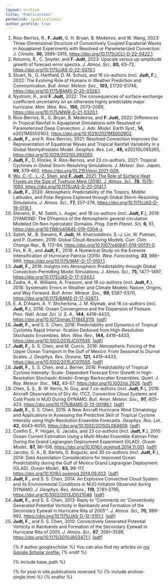 ```yaml
---
layout: archive
title: "Publications"
permalink: /publications/
author_profile: true
---
```



<ol>
    <li>Rios-Berrios, R., <strong>F. Judt,</strong> G. H. Bryan, B. Medeiros, and W. Wang, 2023: Three-Dimensional Structure of Convectively Coupled Equatorial Waves in Aquaplanet Experiments with Resolved or Parameterized Convection. <em>J. Climate,</em> <strong>36,</strong> 2895–2915, <a href="https://doi.org/10.1175/JCLI-D-22-0422.1">https://doi.org/10.1175/JCLI-D-22-0422.1</a>.
    </li>
    <li>Rotunno, R., C. Snyder, and <strong>F. Judt,</strong> 2023: Upscale versus up-amplitude growth of forecast-error spectra. <em>J. Atmos. Sci.,</em> <strong>80,</strong> 63–72, <a href="https://doi.org/10.1175/JAS-D-22-0070.1">https://doi.org/10.1175/JAS-D-22-0070.1</a>.
    </li>
    <li>Stuart, N., G. Hartfield, D. M. Schulz, and 16 co-authors (incl. <strong>Judt, F.</strong>), 2022: The Evolving Role of Humans in Weather Prediction and Communication. <em>Bull. Amer. Meteor. Soc.,</em> <strong>103,</strong> E1720–E1746, <a href="https://doi.org/10.1175/BAMS-D-20-0326.1">https://doi.org/10.1175/BAMS-D-20-0326.1</a>.
    </li>
    <li>Nystrom, R., and <strong>F. Judt,</strong> 2022: The consequences of surface-exchange coefficient uncertainty on an otherwise highly predictable major hurricane. <em>Mon. Wea. Rev.,</em> <strong>150,</strong> 2073–2089, <a href="https://doi.org/10.1175/MWR-D-21-0320.1">https://doi.org/10.1175/MWR-D-21-0320.1</a>.
    </li>
    <li>Rios-Berrios, R., G. Bryan, B. Medeiros, and <strong>F. Judt,</strong> 2022: Differences in Tropical Rainfall in Aquaplanet Simulations with Resolved or Parameterized Deep Convection. <em>J. Adv. Model. Earth Syst.,</em> <strong>14,</strong> e2021MS002902, <a href="https://doi.org/10.1029/2021MS002902">https://doi.org/10.1029/2021MS002902</a>.
    </li>
    <li><strong>Judt, F.,</strong> and R. Rios-Berrios, 2021: Resolved Convection Improves the Representation of Equatorial Waves and Tropical Rainfall Variability in a Global Nonhydrostatic Model. <em>Geophys. Res. Let.,</em> <strong>48,</strong> e2021GL093265, <a href="https://doi.org/10.1029/2021GL093265">https://doi.org/10.1029/2021GL093265</a>.
    </li>
    <li><strong>Judt, F.,</strong> D. Klocke, R. Rios-Berrios, and 23 co-authors, 2021: Tropical Cyclones in Global Storm-Resolving Simulations. <em>J. Meteor. Soc. Japan,</em> <strong>99,</strong> 579–602, <a href="https://doi.org/10.2151/jmsj.2021-029">https://doi.org/10.2151/jmsj.2021-029.</href></li>
    <li>Wu, C.-C., L.-Z. Shen, and <strong>F. Judt,</strong> 2021: The Role of Surface Heat Fluxes on the Size of Typhoon
        Megi (2016). <em>J. Atmos. Sci.,</em> <strong>78,</strong> 1075–1093, <a href="https://doi.org/10.1175/JAS-D-20-0141.1">https://doi.org/10.1175/JAS-D-20-0141.1</a>.
    </li>
    <li><strong>Judt, F.,</strong> 2020: Atmospheric Predictability of the Tropics, Middle Latitudes, and Polar Regions Explored through Global Storm-Resolving Simulations. <em>J. Atmos. Sci.,</em> <strong>77,</strong> 257–276, <a href="https://doi.org/10.1175/JAS-D-19-0116.1">https://doi.org/10.1175/JAS-D-19-0116.1</a>.
    </li>
    <li>Stevens, B., M. Satoh, L. Auger, and 18 co-authors (incl. <strong>Judt, F.</strong>), 2019: DYAMOND: The DYnamics of the Atmospheric general circulation Modeled On Non-hydrostatic Domains. <em>Prog. Earth Planet. Sci,</em> <strong>6,</strong> 61, <a href="https://doi.org/10.1186/s40645-019-0304-z">https://doi.org/10.1186/s40645-019-0304-z</a>.
    </li>
    <li>Satoh, M., B. Stevens, <strong>F. Judt,</strong> M. Khairoutdinov, S.-J. Lin, W. Putman, and P. Dueben, 2019: Global Cloud-Resolving Models. <em>Curr. Clim. Change Rep.,</em> <strong>5,</strong> 172–84, <a href="https://doi.org/10.1007/s40641-019-00131-0">https://doi.org/10.1007/s40641-019-00131-0</a>.
    </li>
    <li>Fox, K. R., and <strong>Judt, F.,</strong> 2018: A Numerical Study on the Extreme Intensification of Hurricane Patricia (2015). <em>Wea. Forecasting,</em> <strong>33,</strong> 989–999, <a href="https://doi.org/10.1175/WAF-D-17-0101.1">https://doi.org/10.1175/WAF-D-17-0101.1</a>.
    </li>
    <li><strong>Judt, F.,</strong> 2018: Insights into Atmospheric Predictability through Global Convection-Permitting Model Simulations. <em>J. Atmos. Sci.,</em> <strong>75,</strong> 1477–1497, <a href="https://doi.org/10.1175/JAS-D-17-0343.1">https://doi.org/10.1175/JAS-D-17-0343.1</a>.
    </li>
    <li>Zadra, A., K. Williams, A. Frassoni, and 18 co-authors (incl. <strong>Judt, F.</strong>), 2018: Systematic Errors in Weather and Climate Models: Nature, Origins, and Way Forward. <em>Bull. Amer. Meteor. Soc.,</em> <strong>99,</strong> ES67-ES70, <a href="https://doi.org/10.1175/BAMS-D-17-0287.1">https://doi.org/10.1175/BAMS-D-17-0287.1</a>.
    </li>
    <li>E. A. D'Asaro, A. Y. Shcherbina, J. M. Klymak, and 16 co-authors (incl. <strong>Judt, F.</strong>), 2018: Ocean Convergence and the Dispersion of Flotsam. <em>Proc. Natl. Acad. Sci. U. S. A.,</em> <strong>144,</strong> 4416–4433, <a href="https://doi.org/10.1073/pnas.1718453115">https://doi.org/10.1073/pnas.1718453115</a>. <a href="https://falkojudt.github.io/files/D'Asaro%20et%20al.%202018%20-%20Ocean%20convergence%20and%20the%20dispersion%20of%20flotsam.pdf">[pdf]</a></li>
     <li><strong>Judt, F.,</strong> and S. S. Chen, 2016: Predictability and Dynamics of Tropical Cyclones Rapid Intensi- fication Deduced from High-Resolution Stochastic Ensembles. <em>Mon. Wea. Rev.,</em> <strong>144,</strong> 4416–4433, <a href="https://doi.org/10.1002/2015JC011555">https://doi.org/10.1002/2015JC011555</a>. <a href="https://falkojudt.github.io/files/Judt%20and%20Chen%202016%20-%20Predictability%20and%20Dynamics%20of%20Tropical%20Cyclone%20Rapid%20Intensification%20Deduced%20from%20High-Resolution%20Stochastic%20Ensembles.pdf">[pdf]</a></li>
    <li><strong>Judt, F.,</strong> S. S. Chen, and M. Curcic, 2016: Atmospheric Forcing of the Upper Ocean Transport in the Gulf of Mexico: From Seasonal to Diurnal Scales. <em>J. Geophys. Res. Oceans,</em> <strong>121,</strong> 4416–4433, <a href="https://doi.org/10.1002/2015JC011555">https://doi.org/10.1002/2015JC011555</a>. <a href="https://falkojudt.github.io/files/Judt%20et%20al.%202016%20-%20Atmospheric%20forcing%20of%20the%20upper%20ocean%20transport%20in%20the%20Gulf%20of%20Mexico%20-%20From%20seasonal%20to%20diurnal%20scales.pdf">[pdf]</a></li>
    <li><strong>Judt, F.,</strong> S. S. Chen, and J. Berner, 2016: Predictability of Tropical Cyclone Intensity: Scale- Dependent Forecast Error Growth in High-Resolution Stochastic Kinetic-Energy Backscatter Ensembles. <em>Quart. J. Roy. Meteor. Soc.,</em> <strong>142,</strong> 43–57, <a href="https://doi.org/10.1002/qj.2626">https://doi.org/10.1002/qj.2626</a>. <a href="https://falkojudt.github.io/files/Judt%20et%20al.%202016%20-%20Predictability%20of%20tropical%20cyclone%20intensity%20-%20Scale...%20th%20in%20high-resolution%20stochastic%20kinetic-energy%20backscatter%20ensembles.pdf">[pdf]</a></li>
    <li>Chen, S. S., B. W. Kerns, N. Guy, and 7 co-authors (incl. <strong>Judt, F.</strong>), 2016: Aircraft Observations of Dry Air, ITCZ, Convective Cloud Systems and Cold Pools in MJO During DYNAMO. <em>Bull. Amer. Meteor. Soc.,</em> <strong>97,</strong> 405–423, <a href="https://doi.org/10.1175/BAMS-D-13-00196.1">https://doi.org/10.1175/BAMS-D-13-00196.1</a>. <a href="https://falkojudt.github.io/files/Chen%20et%20al.%202016%20-%20Aircraft%20Observations%20of%20Dry%20Air%2C%20the%20ITCZ%2C%20Convective%20Cloud%20Systems%2C%20and%20Cold%20Pools%20in%20MJO%20during%20DYNAMO.pdf">[pdf]</a></li>
    <li><strong>Judt, F.,</strong> S. S. Chen, 2015: A New Aircraft Hurricane Wind Climatology and Applications in Assessing the Predictive Skill of Tropical Cyclone Intensity using High-Resolution Ensemble Forecasts. <em>Geophys. Res. Let.,</em> <strong>42,</strong> 6043–6050, <a href="https://doi.org/10.1002/2015GL064609">https://doi.org/10.1002/2015GL064609</a>. <a href="https://falkojudt.github.io/files/Judt%20and%20Chen%202015%20-%20A%20New%20Aircraft%20Hurricane%20Wind%20Climatology%20and%20Appli%20...%20f%20Tropical%20Cyclone%20Intensity%20Using%20High-Resolution%20Ensemble%20Forecasts.pdf">[pdf]</a></li>
    <li>Coelho E., P. Hogan, G. Jacobs, and 23 co-authors (incl. <strong>Judt, F.</strong>), 2015: Ocean Current Estimation Using a Multi-Model Ensemble Kalman Filter During the Grand Lagrangian Deployment Experiment (GLAD). <em>Ocean Model.,</em> <strong>87,</strong> 86–106, <a href="https://doi.org/10.1016/j.ocemod.2014.11.001">https://doi.org/10.1016/j.ocemod.2014.11.001</a>. <a href="https://falkojudt.github.io/files/Coelho%20et%20al.%202015%20-%20Ocean%20current%20estimation%20using%20a%20Multi-Model%20Ensemble%20Kalman%20Filter%20during%20the%20Grand%20Lagrangian%20Deployment%20experiment%20(GLAD).pdf">[pdf]</a></li>
    <li>Jacobs, G. A., B. Bartels, D. Bogucki, and 30 co-authors (incl. <strong>Judt, F.</strong>), 2014: Data Assimilation Considerations for Improved Ocean Predictability during the Gulf of Mexico Grand Lagrangian Deployment (GLAD). <em>Ocean Model.,</em> <strong>83,</strong> 98–117, <a href="https://doi.org/10.1016/j.ocemod.2014.09.003">https://doi.org/10.1016/j.ocemod.2014.09.003</a>. <a href="https://falkojudt.github.io/files/Jacobs%20et%20al.%202014%20-%20Data%20assimilation%20considerations%20for%20improved%20ocean%20...%20tability%20during%20the%20Gulf%20of%20Mexico%20Grand%20Lagrangian%20Deployment%20(GLAD).pdf">[pdf]</a></li>   
    <li><strong>Judt, F.,</strong> and S. S. Chen, 2014: An Explosive Convective Cloud System and its Environmental Conditions in MJO Initiation Observed during DYNAMO. <em>J. Geophys. Res. Atmos.,</em> <strong>119,</strong> 2781–2795, <a href="https://doi.org/10.1002/2013JD021048">https://doi.org/10.1002/2013JD021048</a>. <a href="https://falkojudt.github.io/files/Judt%20and%20Chen%202014%20-%20An%20explosive%20convective%20cloud%20system%20and%20its%20environmental%20conditions%20in%20MJO%20initiation%20observed%20during%20DYNAMO.pdf">[pdf]</a></li> 
    <li><strong>Judt, F.,</strong> and S. S. Chen, 2013: Reply to “Comments on ‘Convectively Generated Potential Vorticity in Rainbands and Formation of the Secondary Eyewall in Hurricane Rita of 2005’”. <em>J. Atmos. Sci.,</em> <strong>70,</strong> 989–992, <a href="https://doi.org/10.1175/JAS-D-12-0151.1">https://doi.org/10.1175/JAS-D-12-0151.1</a>. <a href="https://falkojudt.github.io/files/Judt%20and%20Chen%202013%20-%20Reply%20to%20“Comments%20on%20‘Convectively%20Generated%20Poten%20...%20ds%20and%20Formation%20of%20the%20Secondary%20Eyewall%20in%20Hurricane%20Rita%20of%202005'”.pdf">[pdf]</a></li>
    <li><strong>Judt, F.,</strong> and S. S. Chen, 2010: Convectively Generated Potential Vorticity in Rainbands and Formation of the Secondary Eyewall in Hurricane Rita of 2005. <em>J. Atmos. Sci.,</em> <strong>67</strong>, 3581–3599, <a href="https://doi.org/10.1175/2010JAS3471.1">https://doi.org/10.1175/2010JAS3471.1</a>. <a href="https://falkojudt.github.io/files/Judt%20and%20Chen%202010%20-%20Convectively%20Generated%20Potential%20Vorticity%20in%20Rainbands%20and%20Formation%20of%20the%20Secondary%20Eyewall%20in%20Hurricane%20Rita%20of%202005.pdf">[pdf]</a></li>
<!-- </ol> -->


{% if author.googlescholar %}
  You can also find my articles on <u><a href="{{author.googlescholar}}">my Google Scholar profile</a>.</u>
{% endif %}

{% include base_path %}

{% for post in site.publications reversed %}
  {% include archive-single.html %}
{% endfor %}
